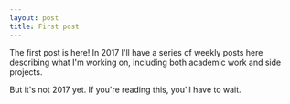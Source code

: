 ```yaml
---
layout: post
title: First post
---
```


The first post is here! In 2017 I'll have a series of weekly posts here describing what I'm working on, including both academic work and side projects.

But it's not 2017 yet. If you're reading this, you'll have to wait.

